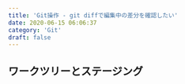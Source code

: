 ```yaml
---
title: 'Git操作 - git diffで編集中の差分を確認したい'
date: 2020-06-15 06:06:37
category: 'Git'
draft: false
---
```


## ワークツリーとステージング